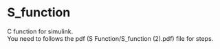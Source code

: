 # S_function
C function for simulink.  
You need to follows the pdf (S Function/S_function (2).pdf) file for steps.
